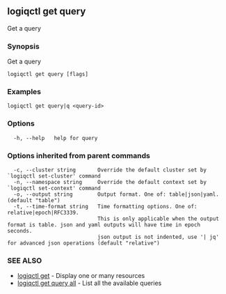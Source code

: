 ## logiqctl get query

Get a query

### Synopsis

Get a query

```
logiqctl get query [flags]
```

### Examples

```
logiqctl get query|q <query-id>
```

### Options

```
  -h, --help   help for query
```

### Options inherited from parent commands

```
  -c, --cluster string       Override the default cluster set by `logiqctl set-cluster' command
  -n, --namespace string     Override the default context set by `logiqctl set-context' command
  -o, --output string        Output format. One of: table|json|yaml. (default "table")
  -t, --time-format string   Time formatting options. One of: relative|epoch|RFC3339. 
                             This is only applicable when the output format is table. json and yaml outputs will have time in epoch seconds.
                             json output is not indented, use '| jq' for advanced json operations (default "relative")
```

### SEE ALSO

* [logiqctl get](logiqctl_get.md)	 - Display one or many resources
* [logiqctl get query all](logiqctl_get_query_all.md)	 - List all the available queries

